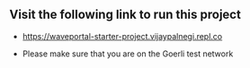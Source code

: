 ## Visit the following link to run this project

 - https://waveportal-starter-project.vijaypalnegi.repl.co

 - Please make sure that you are on the Goerli test network
